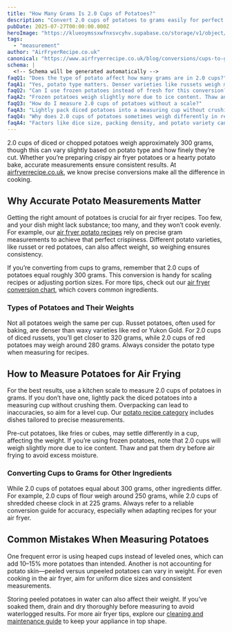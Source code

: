 ```yaml
---
title: "How Many Grams Is 2.0 Cups of Potatoes?"
description: "Convert 2.0 cups of potatoes to grams easily for perfect air fryer recipes every time. Get accurate measurements now!"
pubDate: 2025-07-27T00:00:00.000Z
heroImage: "https://klueoymssxwfnxsvcyhv.supabase.co/storage/v1/object/public/Shmucket/how-many-grams-is-2-cups-of-potatoes.webp"
tags:
  - "measurement"
author: "AirFryerRecipe.co.uk"
canonical: "https://www.airfryerrecipe.co.uk/blog/conversions/cups-to-grams/how-many-grams-is-2-cups-of-potatoes"
schema: |
  <!-- Schema will be generated automatically -->
faqQ1: "Does the type of potato affect how many grams are in 2.0 cups?"
faqA1: "Yes, potato type matters. Denser varieties like russets weigh more per cup (around 320 grams for 2.0 cups) compared to waxy potatoes like red or Yukon Gold (about 280 grams). Always adjust measurements based on the potato you’re using."
faqQ2: "Can I use frozen potatoes instead of fresh for this conversion?"
faqA2: "Frozen potatoes weigh slightly more due to ice content. Thaw and pat them dry before measuring to get the most accurate gram equivalent for 2.0 cups. This ensures your air fryer recipes cook evenly."
faqQ3: "How do I measure 2.0 cups of potatoes without a scale?"
faqA3: "Lightly pack diced potatoes into a measuring cup without crushing them, then level off the top. Avoid heaping the cup, as this leads to inconsistent weights. For precision, a kitchen scale is best."
faqQ4: "Why does 2.0 cups of potatoes sometimes weigh differently in recipes?"
faqA4: "Factors like dice size, packing density, and potato variety can cause variations. For air fryer recipes, sticking to weight (grams) ensures consistency, as volume measurements (cups) can be less reliable."
---
```

<p>2.0 cups of diced or chopped potatoes weigh approximately 300 grams, though this can vary slightly based on potato type and how finely they’re cut. Whether you’re preparing crispy air fryer potatoes or a hearty potato bake, accurate measurements ensure consistent results. At <a href=https://www.airfryerrecipe.co.uk/>airfryerrecipe.co.uk</a>, we know precise conversions make all the difference in cooking.</p>

<h2>Why Accurate Potato Measurements Matter</h2>  
<p>Getting the right amount of potatoes is crucial for air fryer recipes. Too few, and your dish might lack substance; too many, and they won’t cook evenly. For example, our <a href=https://www.airfryerrecipe.co.uk/recipes>air fryer potato recipes</a> rely on precise gram measurements to achieve that perfect crispiness. Different potato varieties, like russet or red potatoes, can also affect weight, so weighing ensures consistency.</p>  

<p>If you’re converting from cups to grams, remember that 2.0 cups of potatoes equal roughly 300 grams. This conversion is handy for scaling recipes or adjusting portion sizes. For more tips, check out our <a href=https://www.airfryerrecipe.co.uk/air-fryer-conversion-chart>air fryer conversion chart</a>, which covers common ingredients.</p>  

<h3>Types of Potatoes and Their Weights</h3>  
<p>Not all potatoes weigh the same per cup. Russet potatoes, often used for baking, are denser than waxy varieties like red or Yukon Gold. For 2.0 cups of diced russets, you’ll get closer to 320 grams, while 2.0 cups of red potatoes may weigh around 280 grams. Always consider the potato type when measuring for recipes.</p>  

<h2>How to Measure Potatoes for Air Frying</h2>  
<p>For the best results, use a kitchen scale to measure 2.0 cups of potatoes in grams. If you don’t have one, lightly pack the diced potatoes into a measuring cup without crushing them. Overpacking can lead to inaccuracies, so aim for a level cup. Our <a href=https://www.airfryerrecipe.co.uk/recipe-category/potatoes>potato recipe category</a> includes dishes tailored to precise measurements.</p>  

<p>Pre-cut potatoes, like fries or cubes, may settle differently in a cup, affecting the weight. If you’re using frozen potatoes, note that 2.0 cups will weigh slightly more due to ice content. Thaw and pat them dry before air frying to avoid excess moisture.</p>  

<h3>Converting Cups to Grams for Other Ingredients</h3>  
<p>While 2.0 cups of potatoes equal about 300 grams, other ingredients differ. For example, 2.0 cups of flour weigh around 250 grams, while 2.0 cups of shredded cheese clock in at 225 grams. Always refer to a reliable conversion guide for accuracy, especially when adapting recipes for your air fryer.</p>  

<h2>Common Mistakes When Measuring Potatoes</h2>  
<p>One frequent error is using heaped cups instead of leveled ones, which can add 10–15% more potatoes than intended. Another is not accounting for potato skin—peeled versus unpeeled potatoes can vary in weight. For even cooking in the air fryer, aim for uniform dice sizes and consistent measurements.</p>  

<p>Storing peeled potatoes in water can also affect their weight. If you’ve soaked them, drain and dry thoroughly before measuring to avoid waterlogged results. For more air fryer tips, explore our <a href=https://www.airfryerrecipe.co.uk/air-fryer-cleaner>cleaning and maintenance guide</a> to keep your appliance in top shape.</p>
